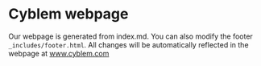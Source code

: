 # Cyblem webpage

Our webpage is generated from index.md. You can also modify the footer ```_includes/footer.html```.
All changes will be automatically reflected in the webpage at www.cyblem.com
